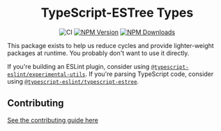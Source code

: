 <h1 align="center">TypeScript-ESTree Types</h1>

<p align="center">
    <img src="https://github.com/typescript-eslint/typescript-eslint/workflows/CI/badge.svg" alt="CI" />
    <a href="https://www.npmjs.com/package/@typescript-eslint/types"><img src="https://img.shields.io/npm/v/@typescript-eslint/types.svg?style=flat-square" alt="NPM Version" /></a>
    <a href="https://www.npmjs.com/package/@typescript-eslint/types"><img src="https://img.shields.io/npm/dm/@typescript-eslint/types.svg?style=flat-square" alt="NPM Downloads" /></a>
</p>

This package exists to help us reduce cycles and provide lighter-weight packages
at runtime. You probably don't want to use it directly.

If you're building an ESLint plugin, consider using
[`@typescript-eslint/experimental-utils`](../experimental-utils). If you're
parsing TypeScript code, consider using
[`@typescript-eslint/typescript-estree`](../typescript-estree).

## Contributing

[See the contributing guide here](../../CONTRIBUTING.md)
